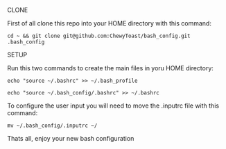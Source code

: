  CLONE

First of all clone this repo into your HOME directory with this command:

```
cd ~ && git clone git@github.com:ChewyToast/bash_config.git .bash_config
```

 SETUP

Run this two commands to create the main files in yoru HOME directory:

```
echo "source ~/.bashrc" >> ~/.bash_profile
```

```
echo "source ~/.bash_config/.bashrc" >> ~/.bashrc
```

To configure the user input you will need to move the .inputrc file with this command:

```
mv ~/.bash_config/.inputrc ~/
```

Thats all, enjoy your new bash configuration
